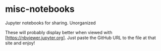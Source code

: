 # misc-notebooks
Jupyter notebooks for sharing.  Unorganized

These will probably display better when viewed with [https://nbviewer.jupyter.org].  Just paste the GitHub URL to the file at that site and enjoy!
